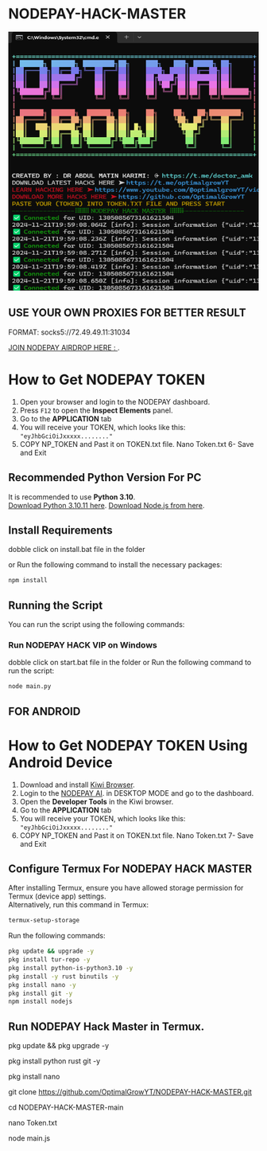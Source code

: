 # NODEPAY-HACK-MASTER

<img src="https://github.com/OptimalGrowYT/NODEPAY-HACK-MASTER/blob/main/NODEPAY%20SS.png" alt="توضیح تصویر" width="1280" height="520">

## USE YOUR OWN PROXIES FOR BETTER RESULT
FORMAT: socks5://72.49.49.11:31034

[JOIN NODEPAY AIRDROP HERE : ](https://app.nodepay.ai/register?ref=g1MS9G1hzzSKKHl).

# How to Get NODEPAY TOKEN

1. Open your browser and login to the NODEPAY dashboard.
2. Press `F12` to open the **Inspect Elements** panel.
3. Go to the **APPLICATION** tab 
4. You will receive your TOKEN, which looks like this: `"eyJhbGciOiJxxxxx........"`
5. COPY NP_TOKEN and Past it on TOKEN.txt file.
   Nano Token.txt
6- Save and Exit

## Recommended Python Version For PC

It is recommended to use **Python 3.10**.  
[Download Python 3.10.11 here](https://www.python.org/downloads/release/python-31011/).
[Download Node.js from here](https://nodejs.org/en/download/prebuilt-installer).


## Install Requirements

dobble click on install.bat file in the folder

or Run the following command to install the necessary packages:

```bash
npm install
```

## Running the Script

You can run the script using the following commands:

### Run NODEPAY HACK VIP on Windows 

dobble click on start.bat file in the folder
or Run the following command to run the script:

```bash
node main.py
```

## FOR ANDROID

# How to Get NODEPAY TOKEN Using Android Device

1. Download and install [Kiwi Browser](https://play.google.com/store/apps/details?id=com.kiwibrowser.browser&hl=en).
2. Login to the [NODEPAY AI](https://app.nodepay.ai/register?ref=g1MS9G1hzzSKKHl). in DESKTOP MODE and go to the dashboard.
3. Open the **Developer Tools** in the Kiwi browser.
4. Go to the **APPLICATION** tab 
5. You will receive your TOKEN, which looks like this: `"eyJhbGciOiJxxxxx........"`
6. COPY NP_TOKEN and Past it on TOKEN.txt file.
   Nano Token.txt
7- Save and Exit

## Configure Termux For NODEPAY HACK MASTER

After installing Termux, ensure you have allowed storage permission for Termux (device app) settings.  
Alternatively, run this command in Termux:

```bash
termux-setup-storage
```

Run the following commands:

```bash
pkg update && upgrade -y
pkg install tur-repo -y
pkg install python-is-python3.10 -y
pkg install -y rust binutils -y
pkg install nano -y
pkg install git -y
npm install nodejs

```

## Run NODEPAY Hack Master in Termux.

pkg update && pkg upgrade -y

pkg install python rust git -y

pkg install nano

git clone https://github.com/OptimalGrowYT/NODEPAY-HACK-MASTER.git

cd NODEPAY-HACK-MASTER-main

nano Token.txt

node main.js



